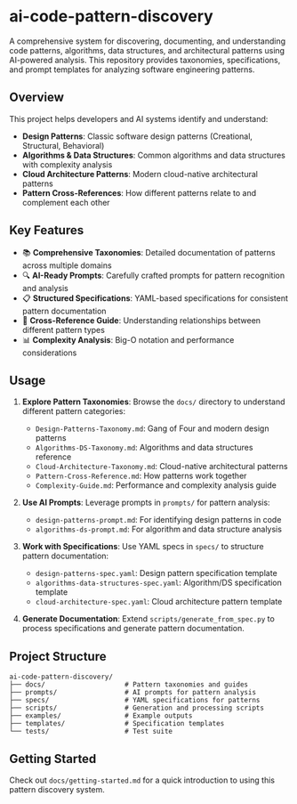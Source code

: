 # ai-code-pattern-discovery

A comprehensive system for discovering, documenting, and understanding code patterns, algorithms, data structures, and architectural patterns using AI-powered analysis. This repository provides taxonomies, specifications, and prompt templates for analyzing software engineering patterns.

## Overview

This project helps developers and AI systems identify and understand:
- **Design Patterns**: Classic software design patterns (Creational, Structural, Behavioral)
- **Algorithms & Data Structures**: Common algorithms and data structures with complexity analysis
- **Cloud Architecture Patterns**: Modern cloud-native architectural patterns
- **Pattern Cross-References**: How different patterns relate to and complement each other

## Key Features

- 📚 **Comprehensive Taxonomies**: Detailed documentation of patterns across multiple domains
- 🔍 **AI-Ready Prompts**: Carefully crafted prompts for pattern recognition and analysis
- 📋 **Structured Specifications**: YAML-based specifications for consistent pattern documentation
- 🔗 **Cross-Reference Guide**: Understanding relationships between different pattern types
- 📊 **Complexity Analysis**: Big-O notation and performance considerations

## Usage

1. **Explore Pattern Taxonomies**: Browse the `docs/` directory to understand different pattern categories:
   - `Design-Patterns-Taxonomy.md`: Gang of Four and modern design patterns
   - `Algorithms-DS-Taxonomy.md`: Algorithms and data structures reference
   - `Cloud-Architecture-Taxonomy.md`: Cloud-native architectural patterns
   - `Pattern-Cross-Reference.md`: How patterns work together
   - `Complexity-Guide.md`: Performance and complexity analysis guide

2. **Use AI Prompts**: Leverage prompts in `prompts/` for pattern analysis:
   - `design-patterns-prompt.md`: For identifying design patterns in code
   - `algorithms-ds-prompt.md`: For algorithm and data structure analysis

3. **Work with Specifications**: Use YAML specs in `specs/` to structure pattern documentation:
   - `design-patterns-spec.yaml`: Design pattern specification template
   - `algorithms-data-structures-spec.yaml`: Algorithm/DS specification template
   - `cloud-architecture-spec.yaml`: Cloud architecture pattern template

4. **Generate Documentation**: Extend `scripts/generate_from_spec.py` to process specifications and generate pattern documentation.

## Project Structure

```
ai-code-pattern-discovery/
├── docs/                    # Pattern taxonomies and guides
├── prompts/                 # AI prompts for pattern analysis
├── specs/                   # YAML specifications for patterns
├── scripts/                 # Generation and processing scripts
├── examples/                # Example outputs
├── templates/               # Specification templates
└── tests/                   # Test suite
```

## Getting Started

Check out `docs/getting-started.md` for a quick introduction to using this pattern discovery system.
